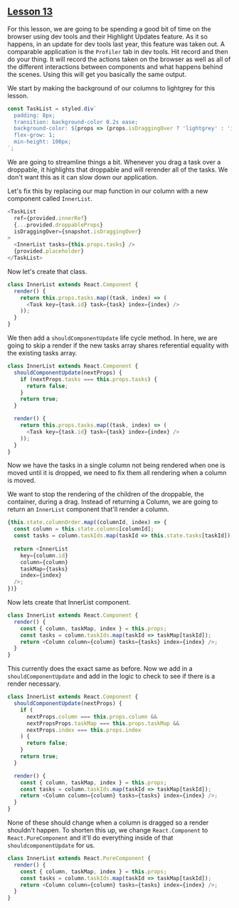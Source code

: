 ## [Lesson 13]()

For this lesson, we are going to be spending a good bit of time on the browser using dev tools and their Highlight Updates feature. As it so happens, in an update for dev tools last year, this feature was taken out. A comparable application is the `Profiler` tab in dev tools. Hit record and then do your thing. It will record the actions taken on the browser as well as all of the different interactions between components and what happens behind the scenes. Using this will get you basically the same output. 


We start by making the background of our columns to lightgrey for this lesson. 

```js
const TaskList = styled.div`
  padding: 8px;
  transition: background-color 0.2s ease;
  background-color: ${props => (props.isDraggingOver ? 'lightgrey' : 'inherit')};
  flex-grow: 1;
  min-height: 100px;
`;
```

We are going to streamline things a bit. Whenever you drag a task over a droppable, it highlights that droppable and will rerender all of the tasks. We don't want this as it can slow down our application. 

Let's fix this by replacing our map function in our column with a new component called `InnerList`. 

```js
<TaskList
  ref={provided.innerRef}
  {...provided.droppableProps}
  isDraggingOver={snapshot.isDraggingOver}
>
  <InnerList tasks={this.props.tasks} />
  {provided.placeholder}
</TaskList>
```

Now let's create that class. 

```js
class InnerList extends React.Component {
  render() {
    return this.props.tasks.map((task, index) => (
      <Task key={task.id} task={task} index={index} />
    ));
  }
}
```

We then add a `shouldComponentUpdate` life cycle method. In here, we are going to skip a render if the new tasks array shares referential equality with the existing tasks array. 

```js
class InnerList extends React.Component {
  shouldComponentUpdate(nextProps) {
    if (nextProps.tasks === this.props.tasks) {
      return false;
    }
    return true;
  }

  render() {
    return this.props.tasks.map((task, index) => (
      <Task key={task.id} task={task} index={index} />
    ));
  }
}
```

Now we have the tasks in a single column not being rendered when one is moved until it is dropped, we need to fix them all rendering when a column is moved. 

We want to stop the rendering of the children of the droppable, the container, during a drag. Instead of returning a Column, we are going to return an `InnerList` component that'll render a column. 

```js
{this.state.columnOrder.map((columnId, index) => {
  const column = this.state.columns[columnId];
  const tasks = column.taskIds.map(taskId => this.state.tasks[taskId]);
  
  return <InnerList 
    key={column.id} 
    column={column} 
    taskMap={tasks} 
    index={index}
  />;
})}
```

Now lets create that InnerList component. 

```js
class InnerList extends React.Component {
  render() {
    const { column, taskMap, index } = this.props;
    const tasks = column.taskIds.map(taskId => taskMap[taskId]);
    return <Column column={column} tasks={tasks} index={index} />;
  }
}
```

This currently does the exact same as before. Now we add in a `shouldComponentUpdate` and add in the logic to check to see if there is a render necessary. 

```js
class InnerList extends React.Component {
  shouldComponentUpdate(nextProps) {
    if (
      nextProps.column === this.props.column &&
      nextPropsProps.taskMap === this.props.taskMap &&
      nextProps.index === this.props.index
    ) {
      return false;
    }
    return true;
  }

  render() {
    const { column, taskMap, index } = this.props;
    const tasks = column.taskIds.map(taskId => taskMap[taskId]);
    return <Column column={column} tasks={tasks} index={index} />;
  }
}
```

None of these should change when a column is dragged so a render shouldn't happen. To shorten this up, we change `React.Component` to `React.PureComponent` and it'll do everything inside of that `shouldcomponentUpdate` for us. 

```js
class InnerList extends React.PureComponent {
  render() {
    const { column, taskMap, index } = this.props;
    const tasks = column.taskIds.map(taskId => taskMap[taskId]);
    return <Column column={column} tasks={tasks} index={index} />;
  }
}
```